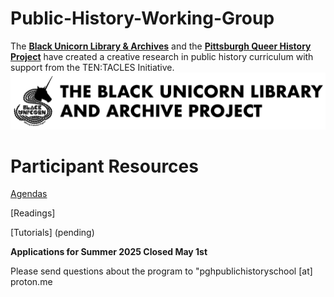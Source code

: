 # Public-History-Working-Group
The [**Black Unicorn Library &amp; Archives**](http://www.theblackunicornlibrary.org) and the [**Pittsburgh Queer History Project**](http://www.pittsburghqueerhistory.com) have created a creative research in public history curriculum with support from the TEN:TACLES Initiative.
[![black unicorn silhouette and words Black Unicorn Library & Archives](Repo-Image-files/bula_logo.png)](http://www.theblackunicornlibrary.org)

<h1>Participant Resources</h1>

[Agendas](.Course-Design/Agendas)

[Readings]

[Tutorials] (pending)


**Applications for Summer 2025 Closed May 1st**

Please send questions about the program to "pghpublichistoryschool [at] proton.me 
